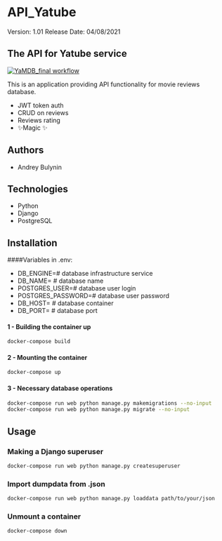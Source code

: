 # API_Yatube
Version: 1.01
Release Date: 04/08/2021
## The API for Yatube service
[![YaMDB_final workflow](https://github.com/andrew-dj/yamdb_final/actions/workflows/main.yml/badge.svg)](https://github.com/andrew-dj/yamdb_final/actions/workflows/main.yml)

This is an application providing API functionality for movie reviews database.
- JWT token auth
- CRUD on reviews
- Reviews rating
- ✨Magic ✨

## Authors
* Andrey Bulynin
## Technologies
* Python
* Django
* PostgreSQL

## Installation
####Variables in .env:
- DB_ENGINE=# database infrastructure service
- DB_NAME= # database name
- POSTGRES_USER=# database user login
- POSTGRES_PASSWORD=# database user password
- DB_HOST= # database container  
- DB_PORT= # database port

#### 1 - Building the container up
```bash
docker-compose build
```
#### 2 - Mounting the container
```bash
docker-compose up
```
#### 3 - Necessary database operations
```bash
docker-compose run web python manage.py makemigrations --no-input
docker-compose run web python manage.py migrate --no-input
```
## Usage
### Making a Django superuser
```bash
docker-compose run web python manage.py createsuperuser
```
### Import dumpdata from .json
```bash
docker-compose run web python manage.py loaddata path/to/your/json
```
### Unmount a container
```bash
docker-compose down
```
